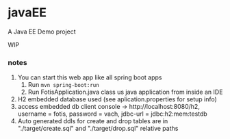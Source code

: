 # javaEE
A Java EE Demo project 

WIP

### notes

1. You can start this web app like all spring boot apps
    1. Run `mvn spring-boot:run`
    1. Run FotisApplication.java class us java application from inside an IDE
1. H2 embedded database used (see aplication.properties for setup info)
1. access embedded db client console -> http://localhost:8080/h2, username = fotis, password = vach, jdbc-url = jdbc:h2:mem:testdb
1. Auto generated ddls for create and drop tables are in "./target/create.sql" and "./target/drop.sql" relative paths

